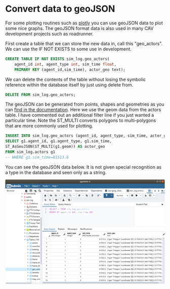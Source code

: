 # Convert data to geoJSON

For some plotting routines such as [plotly](https://plotly.com/python/mapbox-county-choropleth) you can use geoJSON data to plot some nice graphs. The geoJSON format data is also used in many CAV development projects such as roadrunner.

First create a table that we can store the new data in, call this "geo_actors". We can use the IF NOT EXISTS to some use in development. 

``` sql 
CREATE TABLE IF NOT EXISTS sim_log.geo_actors(
	agent_id int, agent_type int, sim_time float, 
	PRIMARY KEY (agent_id,sim_time), actor_geo text);
```

We can delete the contents of the table without losing the symbolic reference within the database itself by just using delete from.

``` sql 
DELETE FROM sim_log.geo_actors;
```

The geoJSON can be generated from points, shapes and geometries as you can [find in the documentation](https://postgis.net/docs/ST_AsGeoJSON.html). Here we use the geom data from the actors table. I have commented out an additional filter line if you just wanted a particular time. Note the ST_MULTI converts polygons to multi-polygons that are more commonly used for plotting.

``` sql
INSERT INTO sim_log.geo_actors (agent_id, agent_type, sim_time, actor_geo)
SELECT g1.agent_id, g1.agent_type, g1.sim_time,
ST_AsGeoJSON(ST_MULTI(g1.geom)) AS actor_geo 
FROM sim_log.actors g1
-- WHERE g1.sim_time=81513.6
```

You can see the geoJSON data below. It is not given special recognition as a type in the database and seen only as a string.

![](../pics/geo_actors.png)
